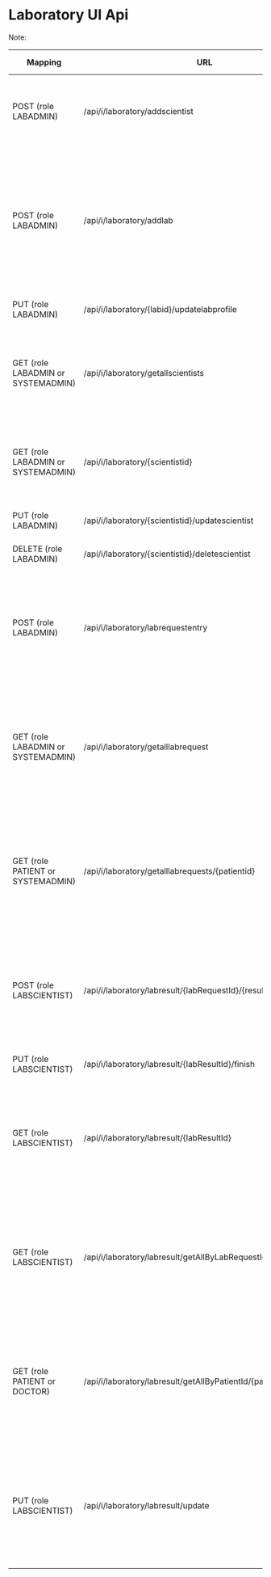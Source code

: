 # Laboratory UI Api

Note:


| **Mapping**  | URL | **Purpose** | **RequestDTO** | **ResponseDTO**  | If used                           |
| ---         | ---   | ---    | ---        | ---       | ---  |
| POST (role LABADMIN)                | /api/i/laboratory/addscientist                                   | Add a scientist to the database                                           | (String) title, (String) firstName, (String) lastName, (String) email, (String) mobile                                                                 | Message if the scientist was created                                                                                                              |          |
| POST (role LABADMIN)                | /api/i/laboratory/addlab                                         | Add a laboratory to the database                                          | (String) labName, (String) contactPerson, (String) email, (String) mobileNumber, (String) address, (String) postcode, (String) state, (Long) signerId  | Message if the laboratory was created                                                                                                             |          |
| PUT (role LABADMIN)                 | /api/i/laboratory/{labid}/updatelabprofile                       | Update a laboratory in the database                                       | (Long) labId                                                                                                                                           | Message with information about update                                                                                                             |          |
| GET (role LABADMIN or SYSTEMADMIN)  | /api/i/laboratory/getallscientists                               | Get all scientists from database                                          |                                                                                                                                                        | List of ScientistDTO (Long id, String title, String firstName, String lastName, String email, String mobile)                                      |          |
| GET (role LABADMIN or SYSTEMADMIN)  | /api/i/laboratory/{scientistid}                                  | Get a specific scientist                                                  | (Long) scientistId                                                                                                                                     | ScientistDTO (Long id, String title, String firstName, String lastName, String email, String mobile)                                              |          |
| PUT (role LABADMIN)                 | /api/i/laboratory/{scientistid}/updatescientist                  | Update a scientist profile                                                | (Long) scientistId                                                                                                                                     | Message with information about update                                                                                                             |          |
| DELETE (role LABADMIN)              | /api/i/laboratory/{scientistid}/deletescientist                  | Delete a scientist from database                                          | (Long) scientistId                                                                                                                                     | Message with information about delete                                                                                                             |          |
| POST (role LABADMIN)                | /api/i/laboratory/labrequestentry                                | Add a labrequest with a QR code to the database                           | (String) patientName, (ELabRequest) testRequested, (String) date, (String) doctorName, (String) testReason, (byte[]) qrCode                            | Message if the save was successfull                                                                                                               |          |
| GET (role LABADMIN or SYSTEMADMIN)  | /api/i/laboratory/getalllabrequest                               | Get all labrequest from database                                          |                                                                                                                                                        | List of LabRequest (Long id, String patientName, ELabRequest testRequested, String date, String doctorName, String testReason, byte[] qrCode)     |          |
| GET (role PATIENT or SYSTEMADMIN)   | /api/i/laboratory/getalllabrequests/{patientid}                  | Get all labrequest from database by patientId                             | (Long) patientid                                                                                                                                       | List of LabRequestDTO (Long id, String patientName, ELabRequest testRequested, String date, String doctorName, String testReason, byte[] qrCode)  |          |
| POST (role LABSCIENTIST)            | /api/i/laboratory/labresult/{labRequestId}/{resultName}          | Creates a labResult with a labRequestId, resultName and a list of values  | (Long) labRequestId, (String) resultName, (List&LT;String>) values                                                                                        | LabResultDTO (Long id, String resultName, long labRequestId, long patientId, Boolean finished, List&LT;String> results, String date)                 |          |
| PUT (role LABSCIENTIST)             | /api/i/laboratory/labresult/{labResultId}/finish                 | Sets a labResult as finished                                              | (Long) labResultId                                                                                                                                     | Mesage if the labRequest was set as finished                                                                                                      |          |
| GET (role LABSCIENTIST)             | /api/i/laboratory/labresult/{labResultId}                        | Finds a labResult with the provided id                                    | (Long) labRequestId                                                                                                                                    | LabResultDTO (Long id, String resultName, long labRequestId, long patientId, Boolean finished, List&LT;String> results, String date)                 |          |
| GET (role LABSCIENTIST)             | /api/i/laboratory/labresult/getAllByLabRequestId/{labRequestId}  | Get all labResult with the provided id                                    | (Long) labRequestId                                                                                                                                    | List of LabResultDTO (Long id, String resultName, long labRequestId, long patientId, Boolean finished, List&LT;String> results, String date)         |          |
| GET (role PATIENT or DOCTOR)        | /api/i/laboratory/labresult/getAllByPatientId/{patientId}        | Finds all labResult with the provided patient id                          | (Long) patientId                                                                                                                                       | List of LabResultDTO (Long id, String resultName, long labRequestId, long patientId, Booblean finished, List&LT;String> results, String date)        |          |
| PUT (role LABSCIENTIST)             | /api/i/laboratory/labresult/update                               | Updates a labResult with the provided DTO                                 | (Long) id, (String) resultName, (long) labRequestId, (long) patientId, (Boolean) finished, (List&LT;String>) results, (String) date                       | LabResultDTO (Long id, String resultName, long labRequestId, long patientId, Boolean finished, List&LT;String> results, String date)                 |          |

